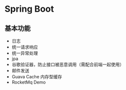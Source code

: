 # Spring Boot

## 基本功能

- 日志
- 统一请求响应
- 统一异常处理
- jpa
- 谷歌验证器，防止接口被恶意调用（需配合前端一起使用）
- 邮件发送
- Guava Cache 内存型缓存
- RocketMq Demo
